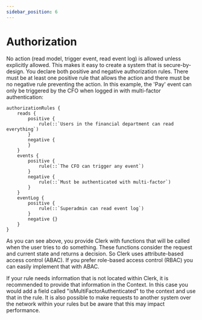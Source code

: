 ```yaml
---
sidebar_position: 6
---
```


# Authorization

No action (read model, trigger event, read event log) is allowed unless explicitly allowed. This makes it easy to create
a system that is secure-by-design. You declare both positive and negative
authorization rules. There must be at least one positive rule that allows the action and there must be no negative
rule preventing the action. In this example, the 'Pay' event can only be triggered by the CFO when logged in with
multi-factor authentication:

```
authorizationRules {
    reads {
        positive {
            rule(::`Users in the financial department can read everything`)
        }
        negative {
        }
    }
    events {
        positive {
            rule(::`The CFO can trigger any event`)
        }
        negative {
            rule(::`Must be authenticated with multi-factor`)
        }
    }
    eventLog {
        positive {
            rule(::`Superadmin can read event log`)
        }
        negative {}
    }
}
```

As you can see above, you provide Clerk with functions that will be called when the user tries to do
something. These functions consider the request and current state and returns a decision. So Clerk uses
attribute-based access control (ABAC). If you prefer role-based access control (RBAC) you can easily implement that
with ABAC.

If your rule needs information that is not located within Clerk, it is recommended to provide that information in
the Context. In this case you would add a field called "isMultiFactorAuthenticated" to the context and use that in the
rule. It is also possible to make requests to another system over the network within your rules but be aware that this
may impact performance.
